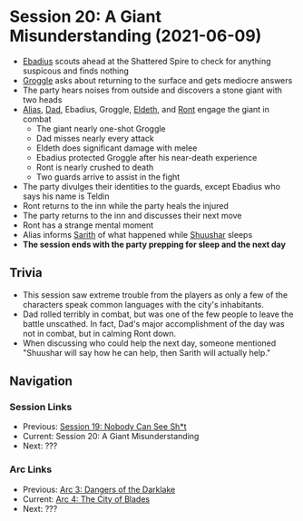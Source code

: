 # Session 20: A Giant Misunderstanding (2021-06-09)
* [Ebadius](../../characters/pcs/ebadius.md) scouts ahead at the Shattered Spire to check for anything suspicous and finds nothing
* [Groggle](../../characters/pcs/groggle.md) asks about returning to the surface and gets mediocre answers
* The party hears noises from outside and discovers a stone giant with two heads
* [Alias](../../characters/pcs/alias.md), [Dad](../../characters/pcs/dad.md), Ebadius, Groggle, [Eldeth](../../characters/party/eldeth.md), and [Ront](../../characters/party/ront.md) engage the giant in combat
    * The giant nearly one-shot Groggle
    * Dad misses nearly every attack
    * Eldeth does significant damage with melee
    * Ebadius protected Groggle after his near-death experience
    * Ront is nearly crushed to death
    * Two guards arrive to assist in the fight
* The party divulges their identities to the guards, except Ebadius who says his name is Teldin
* Ront returns to the inn while the party heals the injured
* The party returns to the inn and discusses their next move
* Ront has a strange mental moment
* Alias informs [Sarith](../../characters/party/sarith.md) of what happened while [Shuushar](../../characters/party/shuushar.md) sleeps
* **The session ends with the party prepping for sleep and the next day**

## Trivia
* This session saw extreme trouble from the players as only a few of the characters speak common languages with the city's inhabitants.
* Dad rolled terribly in combat, but was one of the few people to leave the battle unscathed. In fact, Dad's major accomplishment of the day was not in combat, but in calming Ront down.
* When discussing who could help the next day, someone mentioned "Shuushar will say how he can help, then Sarith will actually help."

## Navigation
### Session Links
* Previous: [Session 19: Nobody Can See Sh\*t](session19-2021-05-19.md)
* Current: Session 20: A Giant Misunderstanding
* Next: ???

### Arc Links
* Previous: [Arc 3: Dangers of the Darklake](../arc03/info.md)
* Current: [Arc 4: The City of Blades](info.md)
* Next: ???
